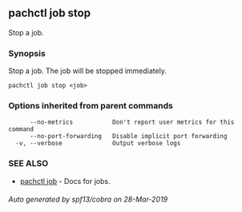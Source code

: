 ## pachctl job stop

Stop a job.

### Synopsis


Stop a job.  The job will be stopped immediately.

```
pachctl job stop <job>
```

### Options inherited from parent commands

```
      --no-metrics           Don't report user metrics for this command
      --no-port-forwarding   Disable implicit port forwarding
  -v, --verbose              Output verbose logs
```

### SEE ALSO
* [pachctl job](pachctl_job.md)	 - Docs for jobs.

###### Auto generated by spf13/cobra on 28-Mar-2019
